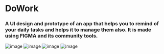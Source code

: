 # **DoWork**
### A UI design and prototype of an app that helps you to remind of your daily tasks and helps it to manage them also. It is made using FIGMA and its community tools.
![image](https://user-images.githubusercontent.com/73077868/118180257-f3c52180-b453-11eb-9265-7fc3eb6f3eef.png)
![image](https://user-images.githubusercontent.com/73077868/118180383-15bea400-b454-11eb-8dd8-a49a1146ee9c.png)
![image](https://user-images.githubusercontent.com/73077868/118180486-34bd3600-b454-11eb-89d2-29f33837a220.png)
![image](https://user-images.githubusercontent.com/73077868/118180613-5dddc680-b454-11eb-9f34-9001f298089a.png)
